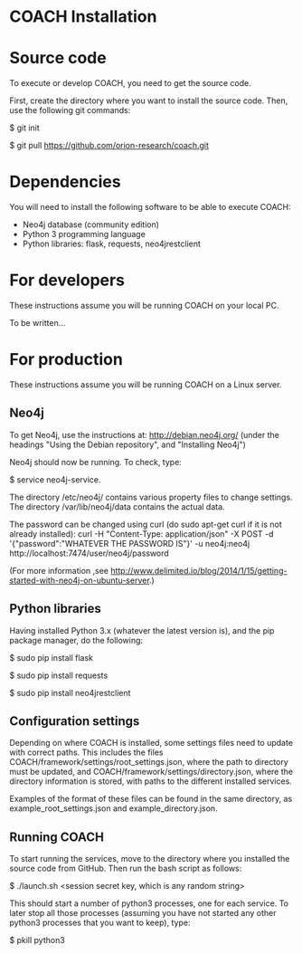 ﻿# COACH Installation

# Source code
To execute or develop COACH, you need to get the source code.

First, create the directory where you want to install the source code.
Then, use the following git commands:

$ git init

$ git pull https://github.com/orion-research/coach.git

# Dependencies
You will need to install the following software to be able to execute COACH:
- Neo4j database (community edition)
- Python 3 programming language
- Python libraries: flask, requests, neo4jrestclient

# For developers
These instructions assume you will be running COACH on your local PC.

To be written...

# For production
These instructions assume you will be running COACH on a Linux server.

## Neo4j 
To get Neo4j, use the instructions at: http://debian.neo4j.org/ 
(under the headings "Using the Debian repository", and "Installing Neo4j")

Neo4j should now be running. To check, type:

$ service neo4j-service.

The directory /etc/neo4j/ contains various property files to change settings. 
The directory /var/lib/neo4j/data contains the actual data.

The password can be changed using curl (do sudo apt-get curl if it is not already installed):
curl -H "Content-Type: application/json" -X POST -d '{"password":"WHATEVER THE PASSWORD IS"}' -u neo4j:neo4j http://localhost:7474/user/neo4j/password

(For more information ,see http://www.delimited.io/blog/2014/1/15/getting-started-with-neo4j-on-ubuntu-server.)

## Python libraries
Having installed Python 3.x (whatever the latest version is), and the pip package manager, do the following:

$ sudo pip install flask

$ sudo pip install requests

$ sudo pip install neo4jrestclient

## Configuration settings
Depending on where COACH is installed, some settings files need to update with correct paths.
This includes the files COACH/framework/settings/root_settings.json, where the path to directory must be updated,
and COACH/framework/settings/directory.json, where the directory information is stored, with paths to the
different installed services.

Examples of the format of these files can be found in the same directory, as example_root_settings.json
and example_directory.json.

## Running COACH

To start running the services, move to the directory where you installed the source code from GitHub. Then run the bash script as follows:

$ ./launch.sh <neo4j user name> <neo4j password> <session secret key, which is any random string>

This should start a number of python3 processes, one for each service. To later stop all those processes (assuming you have not started any other python3 processes that you want to keep), type:

$ pkill python3
